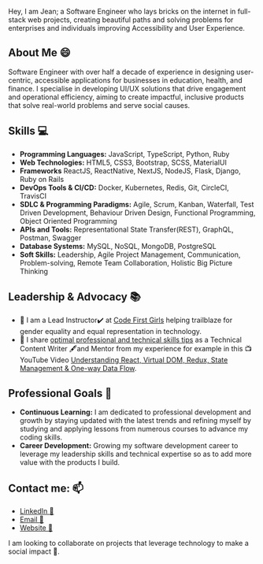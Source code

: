 <!--
**KabohaJeanMark/KabohaJeanMark** is a ✨ _special_ ✨ repository because its `README.md` (this file) appears on your GitHub profile.

Here are some ideas to get you started:

- 🔭 I’m currently working on ...
- 🌱 I’m currently learning ...
- 👯 I’m looking to collaborate on ...
- 🤔 I’m looking for help with ...
- 💬 Ask me about ...
- 📫 How to reach me: ...
- 😄 Pronouns: ...
- ⚡ Fun fact: ...
- [![Top Langs](https://github-readme-stats.vercel.app/api/top-langs/?username=KabohajeanMark)](https://github.com/anuraghazra/github-readme-stats) 
![Full-Stack Web Developer](https://user-images.githubusercontent.com/44635784/110093819-31e6fa80-7dac-11eb-885a-b936272a445a.gif)
-->
Hey, I am Jean; a Software Engineer who lays bricks on the internet in full-stack web projects, creating beautiful paths and solving problems for enterprises and individuals improving Accessibility and User Experience.

## About Me 😄
Software Engineer with over half a decade of experience in designing user-centric, accessible applications for businesses in education, health, and finance. I specialise in developing UI/UX solutions that drive engagement and operational efficiency, aiming to create impactful, inclusive products that solve real-world problems and serve social causes.

## Skills :computer:
- **Programming Languages:** JavaScript, TypeScript, Python, Ruby
- **Web Technologies:**  HTML5, CSS3, Bootstrap, SCSS, MaterialUI
- **Frameworks** ReactJS, ReactNative, NextJS, NodeJS, Flask, Django, Ruby on Rails
- **DevOps Tools & CI/CD:** Docker, Kubernetes, Redis, Git, CircleCI, TravisCI
- **SDLC & Programming Paradigms:** Agile, Scrum, Kanban, Waterfall, Test Driven Development, Behaviour Driven Design, Functional Programming, Object Oriented Programming
- **APIs and Tools:** Representational State Transfer(REST), GraphQL, Postman, Swagger
- **Database Systems:** MySQL, NoSQL, MongoDB, PostgreSQL
- **Soft Skills:** Leadership, Agile Project Management, Communication, Problem-solving, Remote Team Collaboration, Holistic Big Picture Thinking

## Leadership & Advocacy 📚
- 🌱 I am a Lead Instructor✔️ at [Code First Girls](https://codefirstgirls.com/) helping trailblaze for gender equality and equal representation in technology.
- 🌱 I share [optimal professional and technical skills tips](https://www.microverse.org/blog-authors/kaboha-jean-mark) as a Technical Content Writer 🖋️and Mentor from my experience for example in this :tv: YouTube Video [Understanding React, Virtual DOM, Redux, State Management & One-way Data Flow](https://www.youtube.com/watch?v=E2rG5Yd_XR0&ab_channel=Microverse).

## Professional Goals 🚀
- **Continuous Learning:** I am dedicated to professional development and growth by staying updated with the latest trends and refining myself by studying and applying lessons from numerous courses to advance my coding skills.
- **Career Development:** Growing my software development career to leverage my leadership skills and technical expertise so as to add more value with the products I build.

## Contact me: 📫
- [LinkedIn 🔗](https://www.linkedin.com/in/jeanmarkkaboha/)
- [Email 📧](mailto:kabohajeanmark@gmail.com)
- [Website 🔭](https://www.kabohajeanmark.com/)

I am looking to collaborate on projects that leverage technology to make a social impact 🤝.


